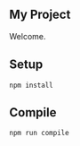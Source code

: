 My Project
---
 
Welcome.

 
Setup
---
 
```
npm install
```
 
 
Compile
---
 
```
npm run compile
```